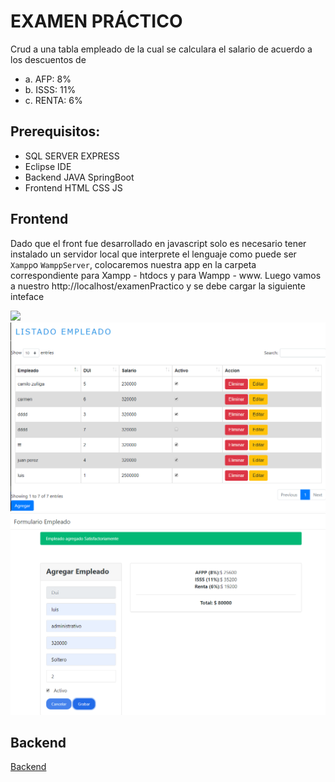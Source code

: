 # EXAMEN PRÁCTICO

Crud a una tabla empleado de la cual se calculara el salario de acuerdo a los descuentos de

- a. AFP: 8%
- b. ISSS: 11%
- c. RENTA: 6%

## Prerequisitos:

- SQL SERVER EXPRESS
- Eclipse IDE
- Backend JAVA SpringBoot
- Frontend HTML CSS JS

## Frontend

Dado que el front fue desarrollado en javascript solo es necesario tener instalado un servidor local que interprete el lenguaje
como puede ser `Xampp`o `WamppServer`, colocaremos nuestra app en la carpeta correspondiente para
Xampp - htdocs y para Wampp - www.
Luego vamos a nuestro http://localhost/examenPractico y se debe cargar la siguiente inteface

![](../../../../assets/img/scaffolding.png?raw=true)
![scaffolding](https://github.com/luismartinezo/examenPractico/blob/master/img/listaEmpleados.png?raw=true)
![scaffolding](https://github.com/luismartinezo/examenPractico/blob/master/img/formEmpleado.png?raw=true)

## Backend

[Backend](https://github.com/luismartinezo/examenPractico/tree/master/backend)
